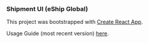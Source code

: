 ### Shipment UI (eShip Global)

This project was bootstrapped with [Create React App](https://github.com/facebook/create-react-app).

Usage Guide (most recent version) [here](https://github.com/facebook/create-react-app/blob/master/packages/react-scripts/template/README.md).